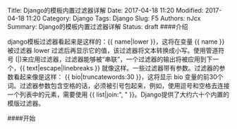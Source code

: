 Title: Django的模板内置过滤器详解
Date: 2017-04-18 11:20
Modified: 2017-04-18 11:20
Category: Django
Tags: Django
Slug: F5
Authors: nJcx
Summary: Django的模板内置过滤器详解
Status: draft
####介绍

django模板过滤器看起来是这样的：{{ name|lower }}，这将在变量 {{ name }} 被过滤器 lower 过滤后再显示它的值，该过滤器将文本转换成小写。使用管道符号 (|)来应用过滤器，过滤器能够被“串联”，一个过滤器的输出将被应用到下一个，{{ text|escape|linebreaks }} 就像这样。一些过滤器带有参数。过滤器的参数看起来像是这样： {{ bio|truncatewords:30 }}，这将显示 bio 变量的前30个词。过滤器参数包含空格的话，必须被引号包起来，例如，使用逗号和空格去连接一个列表中的元素，需要使用 {{ list|join:", " }}。Django提供了大约六十个内置的模版过滤器。

####开始
